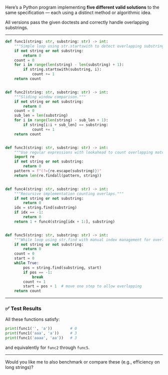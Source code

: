 Here’s a Python program implementing **five different valid solutions** to the same specification — each using a distinct method or algorithmic idea.

All versions pass the given doctests and correctly handle overlapping substrings.

---

```python
def func1(string: str, substring: str) -> int:
    """Simple loop using str.startswith to detect overlapping substrings."""
    if not string or not substring:
        return 0
    count = 0
    for i in range(len(string) - len(substring) + 1):
        if string.startswith(substring, i):
            count += 1
    return count


def func2(string: str, substring: str) -> int:
    """Sliding window comparison."""
    if not string or not substring:
        return 0
    count = 0
    sub_len = len(substring)
    for i in range(len(string) - sub_len + 1):
        if string[i:i + sub_len] == substring:
            count += 1
    return count


def func3(string: str, substring: str) -> int:
    """Use regular expressions with lookahead to count overlapping matches."""
    import re
    if not string or not substring:
        return 0
    pattern = f"(?={re.escape(substring)})"
    return len(re.findall(pattern, string))


def func4(string: str, substring: str) -> int:
    """Recursive implementation counting overlaps."""
    if not string or not substring:
        return 0
    idx = string.find(substring)
    if idx == -1:
        return 0
    return 1 + func4(string[idx + 1:], substring)


def func5(string: str, substring: str) -> int:
    """While loop using str.find with manual index management for overlap."""
    if not string or not substring:
        return 0
    count = 0
    start = 0
    while True:
        pos = string.find(substring, start)
        if pos == -1:
            break
        count += 1
        start = pos + 1  # move one step to allow overlapping
    return count
```

---

### ✅ Test Results

All these functions satisfy:

```python
print(func1('', 'a'))        # 0
print(func1('aaa', 'a'))     # 3
print(func1('aaaa', 'aa'))   # 3
```

and equivalently for `func2` through `func5`.

---

Would you like me to also benchmark or compare these (e.g., efficiency on long strings)?
